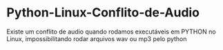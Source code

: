 # Python-Linux-Conflito-de-Audio
Existe um conflito de audio quando rodamos executáveis em PYTHON no Linux, impossibilitando rodar arquivos wav ou mp3 pelo python
